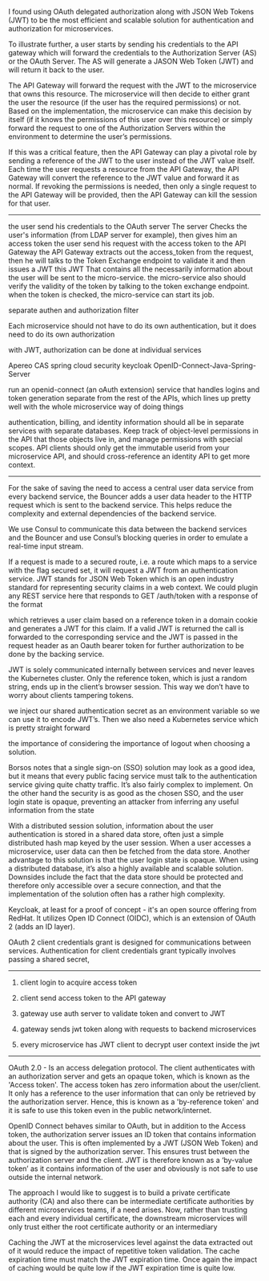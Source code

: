 I found using OAuth delegated authorization along with JSON Web Tokens (JWT) to be the most efficient and scalable solution for authentication and authorization for microservices.

To illustrate further, a user starts by sending his credentials to the API gateway which will forward the credentials to the Authorization Server (AS) or the OAuth Server. The AS will generate a JASON Web Token (JWT) and will return it back to the user.

The API Gateway will forward the request with the JWT to the microservice that owns this resource. The microservice will then decide to either grant the user the resource (if the user has the required permissions) or not. Based on the implementation, the microservice can make this decision by itself (if it knows the permissions of this user over this resource) or simply forward the request to one of the Authorization Servers within the environment to determine the user’s permissions.

If this was a critical feature, then the API Gateway can play a pivotal role by sending a reference of the JWT to the user instead of the JWT value itself. Each time the user requests a resource from the API Gateway, the API Gateway will convert the reference to the JWT value and forward it as normal. If revoking the permissions is needed, then only a single request to the API Gateway will be provided, then the API Gateway can kill the session for that user.

----------

the user send his credentials to the OAuth server
The server Checks the user's information (from LDAP server for example), then gives him an access token
the user send his request with the access token to the API Gateway
the API Gateway extracts out the access_token from the request, then he will talks to the Token Exchange endpoint to validate it and then issues a JWT
this JWT That contains all the necessarily information about the user will be sent to the micro-service.
the micro-service also should verify the validity of the token by talking to the token exchange endpoint.
when the token is checked, the micro-service can start its job.

separate authen and authorization filter

Each microservice should not have to do its own authentication, but it does need to do its own authorization

with JWT, authorization can be done at individual services

Apereo CAS
spring cloud security
keycloak
OpenID-Connect-Java-Spring-Server

run an openid-connect (an oAuth extension) service that handles logins and token generation separate from the rest of the APIs, which lines up pretty well with the whole microservice way of doing things

authentication, billing, and identity information should all be in separate services with separate databases. Keep track of object-level permissions in the API that those objects live in, and manage permissions with special scopes. API clients should only get the immutable userid from your microservice API, and should cross-reference an identity API to get more context.

--------

For the sake of saving the need to access a central user data service from every backend service, the Bouncer adds a user data header to the HTTP request which is sent to the backend service. This helps reduce the complexity and external dependencies of the backend service.

We use Consul to communicate this data between the backend services and the Bouncer and use Consul’s blocking queries in order to emulate a real-time input stream.

If a request is made to a secured route, i.e. a route which maps to a service with the flag secured set, it will request a JWT from an authentication service. JWT stands for JSON Web Token which is an open industry standard for representing security claims in a web context. We could plugin any REST service here that responds to GET /auth/token with a response of the format

which retrieves a user claim based on a reference token in a domain cookie and generates a JWT for this claim. If a valid JWT is returned the call is forwarded to the corresponding service and the JWT is passed in the request header as an Oauth bearer token for further authorization to be done by the backing service.

JWT is solely communicated internally between services and never leaves the Kubernetes cluster. Only the reference token, which is just a random string, ends up in the client’s browser session. This way we don’t have to worry about clients tampering tokens.

we inject our shared authentication secret as an environment variable so we can use it to encode JWT’s. Then we also need a Kubernetes service which is pretty straight forward

the importance of considering the importance of logout when choosing a solution.

Borsos notes that a single sign-on (SSO) solution may look as a good idea, but it means that every public facing service must talk to the authentication service giving quite chatty traffic. It’s also fairly complex to implement. On the other hand the security is as good as the chosen SSO, and the user login state is opaque, preventing an attacker from inferring any useful information from the state

With a distributed session solution, information about the user authentication is stored in a shared data store, often just a simple distributed hash map keyed by the user session. When a user accesses a microservice, user data can then be fetched from the data store. Another advantage to this solution is that the user login state is opaque. When using a distributed database, it’s also a highly available and scalable solution. Downsides include the fact that the data store should be protected and therefore only accessible over a secure connection, and that the implementation of the solution often has a rather high complexity.

Keycloak, at least for a proof of concept - it's an open source offering from RedHat. It utilizes Open ID Connect (OIDC), which is an extension of OAuth 2 (adds an ID layer).

OAuth 2 client credentials grant is designed for communications between services. Authentication for client credentials grant typically involves passing a shared secret,

--------

1. client login to acquire access token

2. client send access token to the API gateway

3. gateway use auth server to validate token and convert to JWT

4. gateway sends jwt token along with requests to backend microservices

5. every microservice has JWT client to decrypt user context inside the jwt

----

OAuth 2.0 - Is an access delegation protocol. The client authenticates with an authorization server and gets an opaque token, which is known as the 'Access token'. The access token has zero information about the user/client. It only has a reference to the user information that can only be retrieved by the authorization server. Hence, this is known as a 'by-reference token' and it is safe to use this token even in the public network/internet.

OpenID Connect behaves similar to OAuth, but in addition to the Access token, the authorization server issues an ID token that contains information about the user. This is often implemented by a JWT (JSON Web Token) and that is signed by the authorization server. This ensures trust between the authorization server and the client. JWT is therefore known as a ‘by-value token’ as it contains information of the user and obviously is not safe to use outside the internal network.


The approach I would like to suggest is to build a private certificate authority (CA) and also there can be intermediate certificate authorities by different microservices teams, if a need arises. Now, rather than trusting each and every individual certificate, the downstream microservices will only trust either the root certificate authority or an intermediary

Caching the JWT at the microservices level against the data extracted out of it would reduce the impact of repetitive token validation. The cache expiration time must match the JWT expiration time. Once again the impact of caching would be quite low if the JWT expiration time is quite low.

